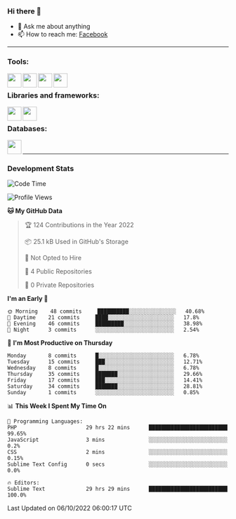 ### Hi there 👋

<!-- - 🔭 I’m currently working on [huyviet] -->
- 💬 Ask me about anything
- 📫 How to reach me: [Facebook]
<!-- - ⚡ Fun fact: abc -->

---

### Tools:
<img align='left' height="32" width="32" src="https://cdn.jsdelivr.net/npm/simple-icons@4.8.0/icons/phpstorm.svg" />
<img align='left' height="32" width="32" src="https://cdn.jsdelivr.net/npm/simple-icons@4.8.0/icons/sublimetext.svg" />
<img align='left' height="32" width="32" src="https://cdn.jsdelivr.net/npm/simple-icons@4.8.0/icons/laragon.svg" />
<img align='left' height="32" width="32" src="https://cdn.jsdelivr.net/npm/simple-icons@4.8.0/icons/xampp.svg" />
<br>

### Libraries and frameworks:
<img align='left' height="32" width="32" src="https://cdn.jsdelivr.net/npm/simple-icons@4.8.0/icons/laravel.svg" />
<img align='left' height="32" width="32" src="https://cdn.jsdelivr.net/npm/simple-icons@4.8.0/icons/jquery.svg" />
<br>

### Databases:
<img align='left' height="32" width="32" src="https://cdn.jsdelivr.net/npm/simple-icons@4.8.0/icons/mysql.svg" />
<br>

---
### Development Stats
<!--START_SECTION:waka-->
![Code Time](http://img.shields.io/badge/Code%20Time-175%20hrs%2031%20mins-blue)

![Profile Views](http://img.shields.io/badge/Profile%20Views-0-blue)

**🐱 My GitHub Data** 

> 🏆 124 Contributions in the Year 2022
 > 
> 📦 25.1 kB Used in GitHub's Storage 
 > 
> 🚫 Not Opted to Hire
 > 
> 📜 4 Public Repositories 
 > 
> 🔑 0 Private Repositories  
 > 
**I'm an Early 🐤** 

```text
🌞 Morning    48 commits     ██████████░░░░░░░░░░░░░░░   40.68% 
🌆 Daytime    21 commits     ████░░░░░░░░░░░░░░░░░░░░░   17.8% 
🌃 Evening    46 commits     █████████░░░░░░░░░░░░░░░░   38.98% 
🌙 Night      3 commits      ░░░░░░░░░░░░░░░░░░░░░░░░░   2.54%

```
📅 **I'm Most Productive on Thursday** 

```text
Monday       8 commits      █░░░░░░░░░░░░░░░░░░░░░░░░   6.78% 
Tuesday      15 commits     ███░░░░░░░░░░░░░░░░░░░░░░   12.71% 
Wednesday    8 commits      █░░░░░░░░░░░░░░░░░░░░░░░░   6.78% 
Thursday     35 commits     ███████░░░░░░░░░░░░░░░░░░   29.66% 
Friday       17 commits     ███░░░░░░░░░░░░░░░░░░░░░░   14.41% 
Saturday     34 commits     ███████░░░░░░░░░░░░░░░░░░   28.81% 
Sunday       1 commits      ░░░░░░░░░░░░░░░░░░░░░░░░░   0.85%

```


📊 **This Week I Spent My Time On** 

```text
💬 Programming Languages: 
PHP                      29 hrs 22 mins      █████████████████████████   99.65% 
JavaScript               3 mins              ░░░░░░░░░░░░░░░░░░░░░░░░░   0.2% 
CSS                      2 mins              ░░░░░░░░░░░░░░░░░░░░░░░░░   0.15% 
Sublime Text Config      0 secs              ░░░░░░░░░░░░░░░░░░░░░░░░░   0.0%

🔥 Editors: 
Sublime Text             29 hrs 29 mins      █████████████████████████   100.0%

```


 Last Updated on 06/10/2022 06:00:17 UTC
<!--END_SECTION:waka-->

[huyviet]: https://huyviet.vn/
[Facebook]: https://www.facebook.com/profile.php?id=100075294702642
